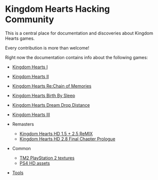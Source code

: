 # Kingdom Hearts Hacking Community

This is a central place for documentation and discoveries about Kingdom Hearts games.

Every contribution is more than welcome!

Right now the documentation contains info about the following games:

* [Kingdom Hearts I](kh1/index.md)
* [Kingdom Hearts II](kh2/index.md)
* [Kingdom Hearts Re:Chain of Memories](recom/index.md)
* [Kingdom Hearts Birth By Sleep](bbs/index.md)
* [Kingdom Hearts Dream Drop Distance](ddd/index.md)
* [Kingdom Hearts III](kh3/index.md)

* Remasters
    * [Kingdom Hearts HD 1.5 + 2.5 ReMIX](remasters/15plus25/index.md)
    * [Kingdom Hearts HD 2.8 Final Chapter Prologue](remasters/28fcp/index.md)
    
* Common
    * [TM2 PlayStation 2 textures](common/tm2.md)
    * [PS4 HD assets](common/hdassets.md)
 * [Tools](tool/index.md)